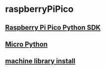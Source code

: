 # raspberryPiPico

## [Raspberry Pi Pico Python SDK](https://rntlab.com/question/thonny-ide-same-interpreter-which-runs-thonny-default-no-module-named-machine/)  
## [Micro Python](https://docs.micropython.org/en/latest/library/machine.html)  
## [machine library install](https://rntlab.com/question/thonny-ide-same-interpreter-which-runs-thonny-default-no-module-named-machine/)  

